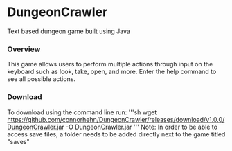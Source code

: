 # DungeonCrawler
Text based dungeon game built using Java

### Overview
This game allows users to perform multiple actions through input on the keyboard such as look, take, open, and more.
Enter the help command to see all possible actions.

### Download
To download using the command line run:
'''sh
wget https://github.com/connorhehn/DungeonCrawler/releases/download/v1.0.0/DungeonCrawler.jar -O DungeonCrawler.jar
'''
Note: In order to be able to access save files, a folder needs to be added directly next to the game titled "saves"
